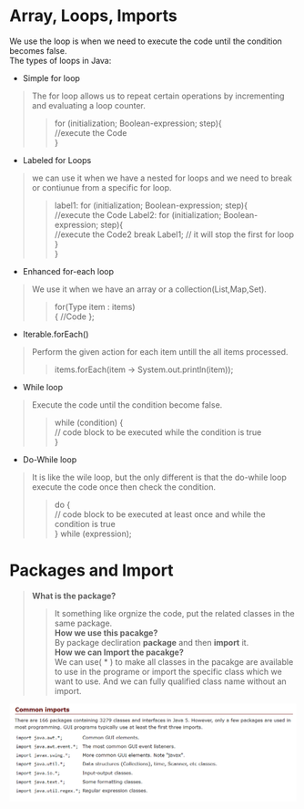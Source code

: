 # Array, Loops, Imports  
We use the loop is when we need to execute the code until the condition becomes false.  
The types of loops in Java:
* Simple for loop
> The for loop allows us to repeat certain operations by incrementing and evaluating a loop counter.  
>> for (initialization; Boolean-expression; step){   
    //execute the Code  
}  
* Labeled for Loops  
> we can use it when we have a nested for loops and we need to break or contiunue from a specific for loop.  
>> label1: for (initialization; Boolean-expression; step){   
    //execute the Code
    Label2: for (initialization; Boolean-expression; step){   
          //execute the Code2 
          break Label1; // it will stop the first for loop 
     }   
}  
* Enhanced for-each loop  
>We use it when we have an array or a collection(List,Map,Set).  
>> for(Type item : items)  
  {
      //Code
  };  
* Iterable.forEach()
>Perform the given action for each item untill the all items processed.  
>> items.forEach(item -> System.out.println(item));  
* While loop  
>Execute the code until the condition become false.  
>> while (condition) {  
  // code block to be executed while the condition is true  
}   
* Do-While loop  
>It is like the wile loop, but the only different is that the do-while loop execute the code once then check the condition.  
>>do {  
  // code block to be executed at least once and while the condition is true    
} while (expression);  

# Packages and Import
>**What is the package?**   
>>It something like orgnize the code, put the related classes in the same package.  
>**How we use this pacakge?**    
>>By package decliration **package** and then **import** it.    
>**How we can Import the pacakge?**   
>>We can use( * ) to make all classes in the pacakge are available  to use in the programe or import the specific class which we want to use. And we can fully qualified class name without an import.    
<!-- taken from https://perso.ensta-paris.fr/~diam/java/online/notes-java/language/10basics/import.html-->
![import](./Import/import.PNG)